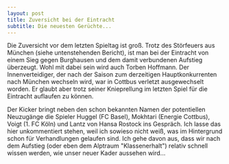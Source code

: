 ```yaml
---
layout: post
title: Zuversicht bei der Eintracht
subtitle: Die neuesten Gerüchte...
---
```


Die Zuversicht vor dem letzten Spieltag ist groß. Trotz des Störfeuers aus München (siehe untenstehenden Bericht), ist man bei der Eintracht von einem Sieg gegen Burghausen und dem damit verbundenen Aufstieg überzeugt. Wohl mit dabei sein wird auch Torben Hoffmann. Der Innenverteidiger, der nach der Saison zum derzeitigen Hauptkonkurrenten nach München wechseln wird, war in Cottbus verletzt ausgewechselt worden. Er glaubt aber trotz seiner Knieprellung im letzten Spiel für die Eintracht auflaufen zu können.

Der Kicker bringt neben den schon bekannten Namen der potentiellen Neuzugänge die Spieler Huggel (FC Basel), Mokhtari (Energie Cottbus), Voigt (1. FC Köln) und Lantz von Hansa Rostock ins Gespräch. Ich lasse das hier unkommentiert stehen, weil ich sowieso nicht weiß, was im Hintergrund schon für Verhandlungen gelaufen sind. Ich gehe davon aus, dass wir nach dem Aufstieg (oder eben dem Alptraum "Klassenerhalt") relativ schnell wissen werden, wie unser neuer Kader aussehen wird...
